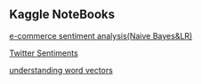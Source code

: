 ## Kaggle NoteBooks
[e-commerce sentiment analysis(Naive Bayes&LR)](https://www.kaggle.com/code/thiagopanini/e-commerce-sentiment-analysis-eda-viz-nlp)

[Twitter Sentiments](https://www.kaggle.com/code/raenish/tweet-sentiment-insight-eda/notebook#notebook-container)

[understanding word vectors](https://gist.github.com/aparrish/2f562e3737544cf29aaf1af30362f469)
